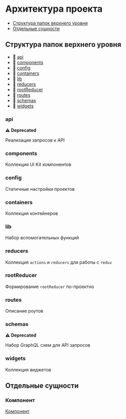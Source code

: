 # Архитектура проекта

* [Структура папок верхнего уровня]()
* [Отдельные сущности]()

## Структура папок верхнего уровня

* 📁 [api]()
* 📁 [components]()
* 📁 [config]()
* 📁 [containers]()
* 📁 [lib]()
* 📁 [reducers]()
* 📁 [rootReducer]()
* 📁 [routes]()
* 📁 [schemas]()
* 📁 [widgets]()

### api

**⚠️ Deprecated**

Реализация запросов к API

### components

Коллекция UI Kit компонентов

### config

Статичные настройки проектов

### containers

Коллекция контейнеров

### lib

Набор вспомогательных функций

### reducers

Коллекция `actions` и `reducers` для работы с `redux`

### rootReducer

Формирование `rootReducer` по-проектно

### routes

Описание роутов

### schemas

**⚠️ Deprecated**

Набор GraphQL схем для API запросов

### widgets

Коллекция виджетов

## Отдельные сущности

### Компонент

[Компонент](component.md)
